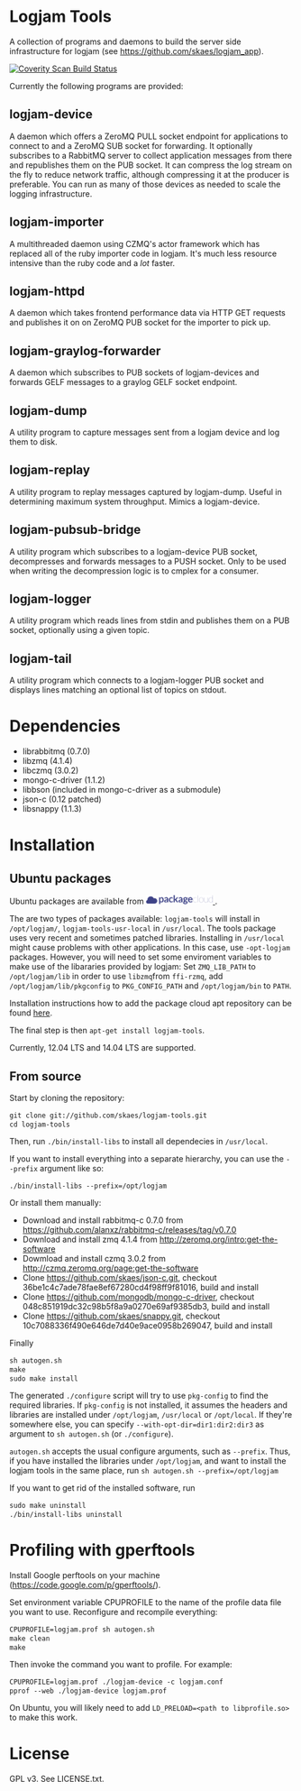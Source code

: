 # Logjam Tools

A collection of programs and daemons to build the server side
infrastructure for logjam (see https://github.com/skaes/logjam_app).

<a href="https://scan.coverity.com/projects/3357">
  <img alt="Coverity Scan Build Status"
       src="https://scan.coverity.com/projects/3357/badge.svg"/>
</a>

Currently the following programs are provided:

## logjam-device

A daemon which offers a ZeroMQ PULL socket endpoint for applications
to connect to and a ZeroMQ SUB socket for forwarding. It optionally
subscribes to a RabbitMQ server to collect application messages from
there and republishes them on the PUB socket. It can compress the log
stream on the fly to reduce network traffic, although compressing it
at the producer is preferable. You can run as many of those devices as
needed to scale the logging infrastructure.

## logjam-importer

A multithreaded daemon using CZMQ's actor framework which has replaced
all of the ruby importer code in logjam. It's much less resource
intensive than the ruby code and a _lot_ faster.

## logjam-httpd

A daemon which takes frontend performance data via HTTP GET requests
and publishes it on on ZeroMQ PUB socket for the importer to pick up.

## logjam-graylog-forwarder

A daemon which subscribes to PUB sockets of logjam-devices and
forwards GELF messages to a graylog GELF socket endpoint.

## logjam-dump

A utility program to capture messages sent from a logjam device and
log them to disk.

## logjam-replay

A utility program to replay messages captured by logjam-dump. Useful
in determining maximum system throughput. Mimics a logjam-device.

## logjam-pubsub-bridge

A utility program which subscribes to a logjam-device PUB socket,
decompresses and forwards messages to a PUSH socket. Only to be used
when writing the decompression logic is to cmplex for a consumer.

## logjam-logger

A utility program which reads lines from stdin and publishes them on
a PUB socket, optionally using a given topic.

## logjam-tail

A utility program which connects to a logjam-logger PUB socket and
displays lines matching an optional list of topics on stdout.


# Dependencies

* librabbitmq (0.7.0)
* libzmq (4.1.4)
* libczmq (3.0.2)
* mongo-c-driver (1.1.2)
* libbson (included in mongo-c-driver as a submodule)
* json-c (0.12 patched)
* libsnappy (1.1.3)

# Installation

## Ubuntu packages

Ubuntu packages are available from
<a href="https://packagecloud.io/stkaes/logjam">
<img src="doc/packagecloud-logo-med-dark.png" height="16">
</a>.

The are two types of packages available: `logjam-tools` will install
in `/opt/logjam/`, `logjam-tools-usr-local` in `/usr/local`. The tools
package uses very recent and sometimes patched libraries. Installing
in `/usr/local` might cause problems with other applications. In this
case, use `-opt-logjam` packages. However, you will need to set some
enviroment variables to make use of the libararies provided by logjam:
Set `ZMQ_LIB_PATH` to `/opt/logjam/lib` in order to use `libzmq`from
`ffi-rzmq`, add `/opt/logjam/lib/pkgconfig` to `PKG_CONFIG_PATH` and
`/opt/logjam/bin` to `PATH`.

Installation instructions how to add the package cloud apt repository
can be found [here](https://packagecloud.io/stkaes/logjam/install).

The final step is then `apt-get install logjam-tools`.

Currently, 12.04 LTS and 14.04 LTS are supported.

## From source

Start by cloning the repository:
```
git clone git://github.com/skaes/logjam-tools.git
cd logjam-tools
```

Then, run `./bin/install-libs` to install all dependecies in `/usr/local`.

If you want to install everything into a separate hierarchy, you can
use the `--prefix` argument like so:

```
./bin/install-libs --prefix=/opt/logjam
```

Or install them manually:
* Download and install rabbitmq-c 0.7.0 from https://github.com/alanxz/rabbitmq-c/releases/tag/v0.7.0
* Download and install zmq 4.1.4 from http://zeromq.org/intro:get-the-software
* Dowmload and install czmq 3.0.2 from http://czmq.zeromq.org/page:get-the-software
* Clone https://github.com/skaes/json-c.git, checkout
  36be1c4c7ade78fae8ef67280cd4f98ff9f81016, build and install
* Clone https://github.com/mongodb/mongo-c-driver, checkout
  048c851919dc32c98b5f8a9a0270e69af9385db3, build and install
* Clone https://github.com/skaes/snappy.git, checkout
  10c7088336f490e646de7d40e9ace0958b269047, build and install

Finally
```
sh autogen.sh
make
sudo make install
```

The generated `./configure` script will try to use `pkg-config` to find the
required libraries. If `pkg-config` is not installed, it assumes the
headers and libraries are installed under `/opt/logjam`, `/usr/local` or
`/opt/local`. If they're somewhere else, you can specify
`--with-opt-dir=dir1:dir2:dir3` as argument to `sh autogen.sh` (or
`./configure`).

`autogen.sh` accepts the usual configure arguments, such as
`--prefix`. Thus, if you have installed the libraries under
`/opt/logjam`, and want to install the logjam tools in the same place,
run `sh autogen.sh --prefix=/opt/logjam`

If you want to get rid of the installed software, run
```
sudo make uninstall
./bin/install-libs uninstall
```

# Profiling with gperftools

Install Google perftools on your machine (https://code.google.com/p/gperftools/).

Set environment variable CPUPROFILE to the name of the profile data
file you want to use. Reconfigure and recompile everything:

```
CPUPROFILE=logjam.prof sh autogen.sh
make clean
make
```

Then invoke the command you want to profile. For example:

```
CPUPROFILE=logjam.prof ./logjam-device -c logjam.conf
pprof --web ./logjam-device logjam.prof
```

On Ubuntu, you will likely need to add `LD_PRELOAD=<path to libprofile.so>`
to make this work.

# License

GPL v3. See LICENSE.txt.
